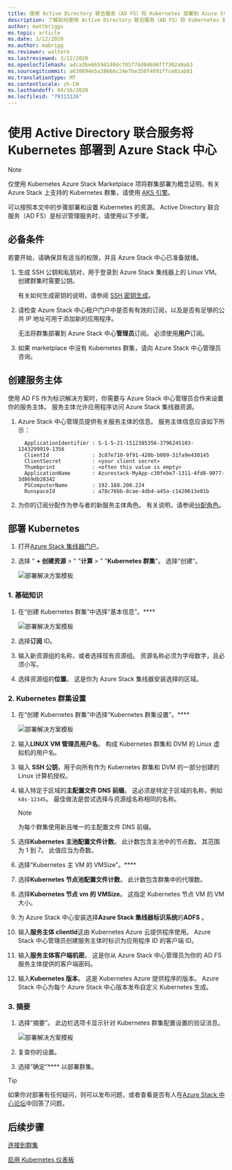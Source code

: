 ```yaml
---
title: 使用 Active Directory 联合服务（AD FS）将 Kubernetes 部署到 Azure Stack 中心
description: 了解如何使用 Active Directory 联合服务（AD FS）将 Kubernetes 部署到 Azure Stack 中心。
author: mattbriggs
ms.topic: article
ms.date: 3/12/2020
ms.author: mabrigg
ms.reviewer: waltero
ms.lastreviewed: 3/12/2020
ms.openlocfilehash: adca3be6659d140dcf05776d04696ff7302a9ab3
ms.sourcegitcommit: a630894e5a38666c24e7be350f4691ffce81ab81
ms.translationtype: MT
ms.contentlocale: zh-CN
ms.lasthandoff: 04/16/2020
ms.locfileid: "79313126"
---
```

# <a name="deploy-kubernetes-to-azure-stack-hub-using-active-directory-federated-services"></a>使用 Active Directory 联合服务将 Kubernetes 部署到 Azure Stack 中心

> [!Note]  
> 仅使用 Kubernetes Azure Stack Marketplace 项将群集部署为概念证明。有关 Azure Stack 上支持的 Kubernetes 群集，请使用 [AKS 引擎](azure-stack-kubernetes-aks-engine-overview.md)。

可以按照本文中的步骤部署和设置 Kubernetes 的资源。 Active Directory 联合服务（AD FS）是标识管理服务时，请使用以下步骤。

## <a name="prerequisites"></a>必备条件 

若要开始，请确保具有适当的权限，并且 Azure Stack 中心已准备就绪。

1. 生成 SSH 公钥和私钥对，用于登录到 Azure Stack 集线器上的 Linux VM。 创建群集时需要公钥。

    有关如何生成密钥的说明，请参阅 [SSH 密钥生成](azure-stack-dev-start-howto-ssh-public-key.md)。

1. 请检查 Azure Stack 中心租户门户中是否有有效的订阅，以及是否有足够的公共 IP 地址可用于添加新的应用程序。

    无法将群集部署到 Azure Stack 中心**管理员**订阅。 必须使用**用户**订阅。 

1. 如果 marketplace 中没有 Kubernetes 群集，请向 Azure Stack 中心管理员咨询。

## <a name="create-a-service-principal"></a>创建服务主体

使用 AD FS 作为标识解决方案时，你需要与 Azure Stack 中心管理员合作来设置你的服务主体。 服务主体允许应用程序访问 Azure Stack 集线器资源。

1. Azure Stack 中心管理员提供有关服务主体的信息。 服务主体信息应该如下所示：

     ```Text  
       ApplicationIdentifier : S-1-5-21-1512385356-3796245103-1243299919-1356
       ClientId              : 3c87e710-9f91-420b-b009-31fa9e430145
       ClientSecret          : <your client secret>
       Thumbprint            : <often this value is empty>
       ApplicationName       : Azurestack-MyApp-c30febe7-1311-4fd8-9077-3d869db28342
       PSComputerName        : 192.168.200.224
       RunspaceId            : a78c76bb-8cae-4db4-a45a-c1420613e01b
     ```

2. 为你的订阅分配作为参与者的新服务主体角色。 有关说明，请参阅[分配角色](../operator/azure-stack-add-users-adfs.md)。

## <a name="deploy-kubernetes"></a>部署 Kubernetes

1. 打开[Azure Stack 集线器门户](https://portal.local.azurestack.external)。

1. 选择 " **+ 创建资源** > " "**计算** > " "**Kubernetes 群集**"。 选择“创建”。 

    ![部署解决方案模板](media/azure-stack-solution-template-kubernetes-deploy/01_kub_market_item.png)

### <a name="1-basics"></a>1. 基础知识

1. 在“创建 Kubernetes 群集”中选择“基本信息”。****

    ![部署解决方案模板](media/azure-stack-solution-template-kubernetes-deploy/02_kub_config_basic.png)

1. 选择**订阅** ID。

1. 输入新资源组的名称，或者选择现有资源组。 资源名称必须为字母数字，且必须小写。

1. 选择资源组的**位置**。 这是你为 Azure Stack 集线器安装选择的区域。

### <a name="2-kubernetes-cluster-settings"></a>2. Kubernetes 群集设置

1. 在“创建 Kubernetes 群集”中选择“Kubernetes 群集设置”。****

    ![部署解决方案模板](media/azure-stack-solution-template-kubernetes-deploy/03_kub_config_settings-adfs.png)

1. 输入**LINUX VM 管理员用户名**。 构成 Kubernetes 群集和 DVM 的 Linux 虚拟机的用户名。

1. 输入 **SSH 公钥**，用于向所有作为 Kubernetes 群集和 DVM 的一部分创建的 Linux 计算机授权。

1. 输入特定于区域的**主配置文件 DNS 前缀**。 这必须是特定于区域的名称，例如 `k8s-12345`。 最佳做法是尝试选择与资源组名称相同的名称。

    > [!Note]  
    > 为每个群集使用新且唯一的主配置文件 DNS 前缀。

1. 选择**Kubernetes 主池配置文件计数**。 此计数包含主池中的节点数。 其范围为 1 到 7。 此值应当为奇数。

1. 选择“Kubernetes 主 VM 的 VMSize”。****

1. 选择**Kubernetes 节点池配置文件计数**。 此计数包含群集中的代理数。 

1. 选择**Kubernetes 节点 vm 的 VMSize**。 这指定 Kubernetes 节点 VM 的 VM 大小。 

1. 为 Azure Stack 中心安装选择**Azure Stack 集线器标识系统**的**ADFS** 。

1. 输入**服务主体 clientId**这由 Kubernetes Azure 云提供程序使用。 Azure Stack 中心管理员创建服务主体时标识为应用程序 ID 的客户端 ID。

1. 输入**服务主体客户端机密**。 这是你从 Azure Stack 中心管理员为你的 AD FS 服务主体提供的客户端密码。

1. 输入**Kubernetes 版本**。 这是 Kubernetes Azure 提供程序的版本。 Azure Stack 中心为每个 Azure Stack 中心版本发布自定义 Kubernetes 生成。

### <a name="3-summary"></a>3. 摘要

1. 选择“摘要”。 此边栏选项卡显示针对 Kubernetes 群集配置设置的验证消息。

    ![部署解决方案模板](media/azure-stack-solution-template-kubernetes-deploy/04_preview.png)

2. 复查你的设置。

3. 选择“确定”**** 以部署群集。

> [!TIP]  
>  如果你对部署有任何疑问，则可以发布问题，或者查看是否有人在[Azure Stack 中心论坛](https://social.msdn.microsoft.com/Forums/azure/home?forum=azurestack)中回答了问题。 

## <a name="next-steps"></a>后续步骤

[连接到群集](azure-stack-solution-template-kubernetes-deploy.md#connect-to-your-cluster)

[启用 Kubernetes 仪表板](azure-stack-solution-template-kubernetes-dashboard.md)